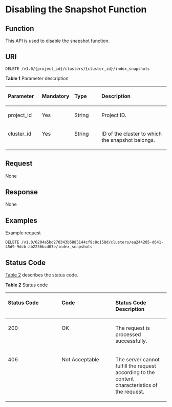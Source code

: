 # Disabling the Snapshot Function<a name="css_03_0039"></a>

## Function<a name="section874853215915"></a>

This API is used to disable the snapshot function.

## URI<a name="section8763193210910"></a>

```
DELETE /v1.0/{project_id}/clusters/{cluster_id}/index_snapshots
```

**Table  1**  Parameter description

<a name="table57631032695"></a>
<table><thead align="left"><tr id="row4445336913"><th class="cellrowborder" valign="top" width="21.21212121212121%" id="mcps1.2.5.1.1"><p id="p54417338910"><a name="p54417338910"></a><a name="p54417338910"></a>Parameter</p>
</th>
<th class="cellrowborder" valign="top" width="18.181818181818183%" id="mcps1.2.5.1.2"><p id="p1644733693"><a name="p1644733693"></a><a name="p1644733693"></a>Mandatory</p>
</th>
<th class="cellrowborder" valign="top" width="17.171717171717173%" id="mcps1.2.5.1.3"><p id="p11441233696"><a name="p11441233696"></a><a name="p11441233696"></a>Type</p>
</th>
<th class="cellrowborder" valign="top" width="43.43434343434344%" id="mcps1.2.5.1.4"><p id="p124403319916"><a name="p124403319916"></a><a name="p124403319916"></a>Description</p>
</th>
</tr>
</thead>
<tbody><tr id="row94414331098"><td class="cellrowborder" valign="top" width="21.21212121212121%" headers="mcps1.2.5.1.1 "><p id="p0441331398"><a name="p0441331398"></a><a name="p0441331398"></a>project_id</p>
</td>
<td class="cellrowborder" valign="top" width="18.181818181818183%" headers="mcps1.2.5.1.2 "><p id="p9444331997"><a name="p9444331997"></a><a name="p9444331997"></a>Yes</p>
</td>
<td class="cellrowborder" valign="top" width="17.171717171717173%" headers="mcps1.2.5.1.3 "><p id="p144412334919"><a name="p144412334919"></a><a name="p144412334919"></a>String</p>
</td>
<td class="cellrowborder" valign="top" width="43.43434343434344%" headers="mcps1.2.5.1.4 "><p id="p18449331896"><a name="p18449331896"></a><a name="p18449331896"></a>Project ID.</p>
</td>
</tr>
<tr id="row14453320917"><td class="cellrowborder" valign="top" width="21.21212121212121%" headers="mcps1.2.5.1.1 "><p id="p2044193314920"><a name="p2044193314920"></a><a name="p2044193314920"></a>cluster_id</p>
</td>
<td class="cellrowborder" valign="top" width="18.181818181818183%" headers="mcps1.2.5.1.2 "><p id="p24410331398"><a name="p24410331398"></a><a name="p24410331398"></a>Yes</p>
</td>
<td class="cellrowborder" valign="top" width="17.171717171717173%" headers="mcps1.2.5.1.3 "><p id="p844133316918"><a name="p844133316918"></a><a name="p844133316918"></a>String</p>
</td>
<td class="cellrowborder" valign="top" width="43.43434343434344%" headers="mcps1.2.5.1.4 "><p id="p13441833493"><a name="p13441833493"></a><a name="p13441833493"></a>ID of the cluster to which the snapshot belongs.</p>
</td>
</tr>
</tbody>
</table>

## Request<a name="section1477913211910"></a>

None

## Response<a name="section19810103220915"></a>

None

## Examples<a name="section271817020477"></a>

Example request

```
DELETE /v1.0/6204a5bd270343b5885144cf9c8c158d/clusters/ea244205-d641-45d9-9dcb-ab2236bcd07e/index_snapshots
```

## Status Code<a name="section87962546391"></a>

[Table 2](#table15824192510361)  describes the status code.

**Table  2**  Status code

<a name="table15824192510361"></a>
<table><thead align="left"><tr id="css_03_0037_row194918333132"><th class="cellrowborder" valign="top" width="33.33333333333333%" id="mcps1.2.4.1.1"><p id="css_03_0037_p6531343171310"><a name="css_03_0037_p6531343171310"></a><a name="css_03_0037_p6531343171310"></a>Status Code</p>
</th>
<th class="cellrowborder" valign="top" width="33.33333333333333%" id="mcps1.2.4.1.2"><p id="css_03_0037_p16534124318132"><a name="css_03_0037_p16534124318132"></a><a name="css_03_0037_p16534124318132"></a>Code</p>
</th>
<th class="cellrowborder" valign="top" width="33.33333333333333%" id="mcps1.2.4.1.3"><p id="css_03_0037_p1453710437131"><a name="css_03_0037_p1453710437131"></a><a name="css_03_0037_p1453710437131"></a>Status Code Description</p>
</th>
</tr>
</thead>
<tbody><tr id="css_03_0037_row09491533111315"><td class="cellrowborder" valign="top" width="33.33333333333333%" headers="mcps1.2.4.1.1 "><p id="css_03_0037_p1656994351310"><a name="css_03_0037_p1656994351310"></a><a name="css_03_0037_p1656994351310"></a>200</p>
</td>
<td class="cellrowborder" valign="top" width="33.33333333333333%" headers="mcps1.2.4.1.2 "><p id="css_03_0037_p134136431055"><a name="css_03_0037_p134136431055"></a><a name="css_03_0037_p134136431055"></a>OK</p>
</td>
<td class="cellrowborder" valign="top" width="33.33333333333333%" headers="mcps1.2.4.1.3 "><p id="css_03_0037_p134136431458"><a name="css_03_0037_p134136431458"></a><a name="css_03_0037_p134136431458"></a>The request is processed successfully.</p>
</td>
</tr>
<tr id="css_03_0037_row1184954102013"><td class="cellrowborder" valign="top" width="33.33333333333333%" headers="mcps1.2.4.1.1 "><p id="css_03_0037_p111841154132019"><a name="css_03_0037_p111841154132019"></a><a name="css_03_0037_p111841154132019"></a>406</p>
</td>
<td class="cellrowborder" valign="top" width="33.33333333333333%" headers="mcps1.2.4.1.2 "><p id="css_03_0037_en-us_topic_0122640420_p19980869"><a name="css_03_0037_en-us_topic_0122640420_p19980869"></a><a name="css_03_0037_en-us_topic_0122640420_p19980869"></a>Not Acceptable</p>
</td>
<td class="cellrowborder" valign="top" width="33.33333333333333%" headers="mcps1.2.4.1.3 "><p id="css_03_0037_en-us_topic_0122640420_p7837682"><a name="css_03_0037_en-us_topic_0122640420_p7837682"></a><a name="css_03_0037_en-us_topic_0122640420_p7837682"></a>The server cannot fulfill the request according to the content characteristics of the request.</p>
</td>
</tr>
</tbody>
</table>

